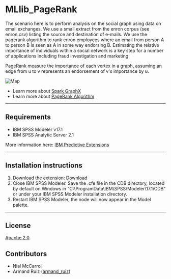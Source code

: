 # MLlib_PageRank
The scenario here is to perform analysis on the social graph using data on email exchanges.  We use a small extract from the enron corpus (see enron.csv) listing the source and destination of e-mails.  We use the pagerank algorithm to rank enron employees where an email from person A to person B is seen as A in some way endorsing B. Estimating the relative importance of individuals within a social network is a key step for a number of applications including fraud investigation and
marketing.

PageRank measure the importance of each vertex in a graph, assuming an edge from u to v represents an endorsement of v's importance by u. 


![Map](https://raw.githubusercontent.com/IBMPredictiveAnalytics/MLlib-Pagerank/master/Screenshot/Illustration1.png)
 
 - Learn more about [Spark GraphX][25]
 - Learn more about [PageRank Algorithm][26]

---
Requirements
----
- IBM SPSS Modeler v17.1
- IBM SPSS Analytic Server 2.1

More information here: [IBM Predictive Extensions][2]

---
Installation instructions
----
1. Download the extension: [Download][3] 
2. Close IBM SPSS Modeler. Save the .cfe file in the CDB directory, located by default on Windows in "C:\ProgramData\IBM\SPSS\Modeler\17.1\CDB" or under your IBM SPSS Modeler installation directory.
3. Restart IBM SPSS Modeler, the node will now appear in the Model palette.


---
License
----

[Apache 2.0][1]


Contributors
----
- Nial McCarrol
- Armand Ruiz ([armand_ruiz](https://twitter.com/armand_ruiz))


[1]: http://www.apache.org/licenses/LICENSE-2.0.html
[2]:https://developer.ibm.com/predictiveanalytics/downloads/#tab2
[3]:https://github.com/IBMPredictiveAnalytics/MLlib-Pagerank/raw/master/Source%20code/SparkPageRank.cfe
[4]:https://cran.r-project.org/web/packages/RCurl/
[5]:https://github.com/IBMPredictiveAnalytics/Get-Coordinates-Esri/raw/master/Documentation/Geocoding-SPSSModelerExtension.pdf
[6]:https://github.com/IBMPredictiveAnalytics/Get-Coordinates-Esri/tree/master/Example
[10]:https://developer.ibm.com/predictiveanalytics/2015/03/11/tweets-during-esri-dev-summit-and-bnp-paribas-open/

[25]:https://spark.apache.org/docs/1.1.0/graphx-programming-guide.html
[26]:https://spark.apache.org/docs/1.1.0/graphx-programming-guide.html#pagerank

